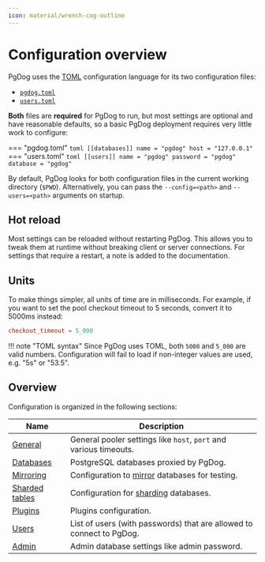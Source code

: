 ```yaml
---
icon: material/wrench-cog-outline
---
```


# Configuration overview

PgDog uses the [TOML](https://toml.io/en/) configuration language for its two configuration files:

- [`pgdog.toml`](pgdog.toml/general.md)
- [`users.toml`](users.toml/users.md)

**Both** files are **required** for PgDog to run, but most settings are optional and have reasonable defaults, so a basic PgDog deployment requires very little work to configure:

=== "pgdog.toml"
    ```toml
    [[databases]]
    name = "pgdog"
    host = "127.0.0.1"
    ```
=== "users.toml"
    ```toml
    [[users]]
    name = "pgdog"
    password = "pgdog"
    database = "pgdog"
    ```

By default, PgDog looks for both configuration files in the current working directory (`$PWD`). Alternatively, you can pass the
`--config=<path>` and `--users=<path>` arguments on startup.

## Hot reload

Most settings can be reloaded without restarting PgDog. This allows you to tweak them at runtime without breaking client or server connections. For settings that require a restart, a note is added to the documentation.

## Units

To make things simpler, all units of time are in milliseconds. For example, if you want to set the pool checkout timeout to 5 seconds, convert it to 5000ms instead:

```toml
checkout_timeout = 5_000
```

!!! note "TOML syntax"
    Since PgDog uses TOML, both `5000` and `5_000` are valid numbers. Configuration will fail to load if non-integer values are used, e.g. "5s" or "53.5".

## Overview

Configuration is organized in the following sections:

| Name | Description |
|------|-------------|
| [General](pgdog.toml/general.md) | General pooler settings like `host`, `port` and various timeouts. |
| [Databases](pgdog.toml/databases.md) | PostgreSQL databases proxied by PgDog. |
| [Mirroring](pgdog.toml/mirroring.md) | Configuration to [mirror](../features/mirroring.md) databases for testing. |
| [Sharded tables](pgdog.toml/sharded_tables.md) | Configuration for [sharding](../features/sharding/basics.md) databases. |
| [Plugins](pgdog.toml/plugins.md) | Plugins configuration. |
| [Users](users.toml/users.md) | List of users (with passwords) that are allowed to connect to PgDog. |
| [Admin](pgdog.toml/admin.md) | Admin database settings like admin password. |
